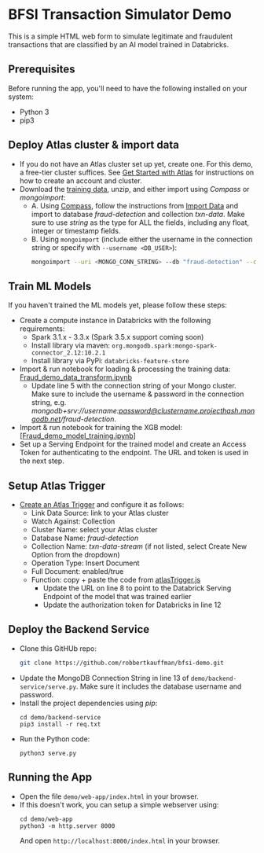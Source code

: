 #  BFSI Transaction Simulator Demo
This is a simple HTML web form to simulate legitimate and fraudulent transactions that are classified by an AI model trained in Databricks.

## Prerequisites
Before running the app, you'll need to have the following installed on your system:
- Python 3
- pip3

## Deploy Atlas cluster & import data
- If you do not have an Atlas cluster set up yet, create one. For this demo, a free-tier cluster suffices. See [Get Started with Atlas](https://www.mongodb.com/docs/atlas/getting-started/) for instructions on how to create an account and cluster.
- Download the [training data](https://drive.google.com/file/d/1gx7DOxJA8OwjoJVeWGtdQwZP0StAnoeF/view?usp=sharing), unzip, and either import using *Compass* or *mongoimport*:
    - A. Using [Compass](https://www.mongodb.com/try/download/compass), follow the instructions from [Import Data](https://www.mongodb.com/docs/compass/current/import-export/) and import to database *fraud-detection* and collection *txn-data*. Make sure to use *string* as the type for ALL the fields, including any float, integer or timestamp fields.
    - B. Using `mongoimport` (include either the username in the connection string or specify with `--username <DB_USER>`):
        ```bash
        mongoimport --uri <MONGO_CONN_STRING> --db "fraud-detection" --collection "txn-data" --type csv --file fraudTrain.csv --columnsHaveTypes --fields=".string(),trans_date_trans_time.string(),cc_num.string(),merchant.string(),category.string(),amt.string(),first.string(),last.string(),gender.string(),street.string(),city.string(),state.string(),zip.string(),lat.string(),long.string(),city_pop.string(),job.string(),dob.string(),trans_num.string(),unix_time.string(),merch_lat.string(),merch_long.string(),is_fraud.string()"
        ```

## Train ML Models
If you haven't trained the ML models yet, please follow these steps:
- Create a compute instance in Databricks with the following requirements:
    - Spark 3.1.x - 3.3.x (Spark 3.5.x support coming soon)
    - Install library via maven: `org.mongodb.spark:mongo-spark-connector_2.12:10.2.1`
    - Install library via PyPi: `databricks-feature-store`
 - Import & run notebook for loading & processing the training data: [Fraud_demo_data_transform.ipynb](/BFSI/notebooks/Fraud_demo_data_transform.ipynb)
    - Update line 5 with the connection string of your Mongo cluster. Make sure to include the username & password in the connection string, e.g. *mongodb+srv://username:password@clustername.projecthash.mongodb.net/fraud-detection*.
 - Import & run notebook for training the XGB model: [[Fraud_demo_model_training.ipynb](/BFSI/notebooks/Fraud_demo_model_training.ipynb)]
 - Set up a Serving Endpoint for the trained model and create an Access Token for authenticating to the endpoint. The URL and token is used in the next step.

## Setup Atlas Trigger
- [Create an Atlas Trigger](https://www.mongodb.com/docs/atlas/app-services/triggers/database-triggers/#create-a-database-trigger) and configure it as follows:
    - Link Data Source: link to your Atlas cluster
    - Watch Against: Collection
    - Cluster Name: select your Atlas cluster
    - Database Name: *fraud-detection*
    - Collection Name: *txn-data-stream* (if not listed, select Create New Option from the dropdown)
    - Operation Type: Insert Document
    - Full Document: enabled/true
    - Function: copy + paste the code from [atlasTrigger.js](/demo/atlasTrigger.js)
        - Update the URL on line 8 to point to the Databrick Serving Endpoint of the model that was trained earlier
        - Update the authorization token for Databricks in line 12

## Deploy the Backend Service
- Clone this GitHUb repo:
    ```bash
    git clone https://github.com/robbertkauffman/bfsi-demo.git
    ```
- Update the MongoDB Connection String in line 13 of `demo/backend-service/serve.py`. Make sure it includes the database username and password.
- Install the project dependencies using *pip*:
    ```
    cd demo/backend-service
    pip3 install -r req.txt
    ```
- Run the Python code:
    ```
    python3 serve.py
    ```

## Running the App
- Open the file `demo/web-app/index.html` in your browser.
- If this doesn't work, you can setup a simple webserver using:
    ```
    cd demo/web-app
    python3 -m http.server 8000
    ```
    And open `http://localhost:8000/index.html` in your browser.